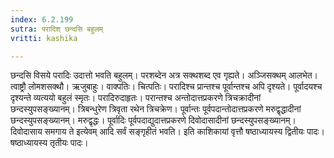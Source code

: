 ```yaml
---
index: 6.2.199
sutra: परादिश् छन्दसि बहुलम्
vritti: kashika

---
```

छन्दसि विसये परादिः उदात्तो भवति बहुलम्। परशब्देन अत्र सक्थशब्द एव गृह्यते। अञ्जिसक्थम् आलभेत। त्वाष्ट्रौ लोमशसक्थौ। ऋजुबाहुः। वाक्पतिः। चित्पतिः। परादिश्च प्रान्तश्च पूर्वान्तश्च अपि दृश्यते। पूर्वादयश्च दृश्यन्ते व्यत्ययो बहुलं स्मृतः। परादिरुदाहृतः। परान्तश्च अन्तोदात्तप्रकरणे त्रिचक्रादीनां छन्दस्युपसङ्ख्यानम्। त्रिबन्धुरेण त्रिवृता रथेन त्रिचक्रेण। पूर्वान्तः पूर्वपदान्तोदात्तप्रकरणे मरुद्वृद्धादीनां छन्दस्युपसङ्ख्यानम्। मरुद्वृद्धः। पूर्वादिः पूर्वपदाद्युदात्तप्रकरणे दिवोदासादीनां छन्दस्युपसङ्ख्यानम्। दिवोदासाय समगाय ते इत्येवम् आदि सर्वं सङ्गृहीतं भवति। इति काशिकायां वृत्तौ षष्ठाध्यायस्य द्वितीयः पादः। षष्ठाध्यायस्य तृतीयः पादः।
